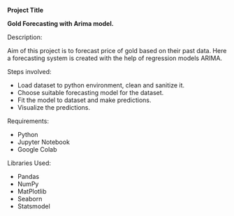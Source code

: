 **Project Title**

**Gold Forecasting with Arima model.**

Description:

Aim of this project is to forecast price of gold based on their past data. Here a forecasting system is created with the help of regression models ARIMA.

Steps involved:

* Load dataset to python environment, clean and sanitize it.
* Choose suitable forecasting model for the dataset.
* Fit the model to dataset and make predictions.
* Visualize the predictions.

Requirements:

* Python
* Jupyter Notebook
* Google Colab

Libraries Used:

* Pandas
* NumPy
* MatPlotlib
* Seaborn
* Statsmodel
